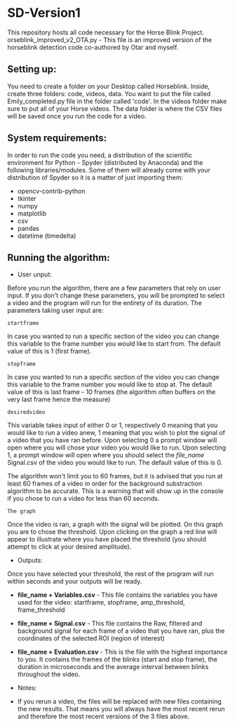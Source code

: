# SD-Version1

This repository hosts all code necessary for the Horse Blink Project.
orseblink_improved_v2_OTA.py - This file is an improved version of the horseblink detection code co-authored by Otar and myself.

## Setting up:

You need to create a folder on your Desktop called Horseblink. Inside, create three folders: code, videos, data. You want to put the file called Emily_completed.py file in the folder called 'code'. In the videos folder make sure to put all of your Horse videos. The data folder is where the CSV files will be saved once you run the code for a video.

## System requirements:

In order to run the code you need, a distribution of the scientific environment for Python - Spyder (distributed by Anaconda) and the following libraries/modules. Some of them will already come with your distribution of Spyder so it is a matter of just importing them:

* opencv-contrib-python
* tkinter
* numpy
* matplotlib
* csv
* pandas
* datetime (timedelta)

## Running the algorithm:

* User unput:

Before you run the algorithm, there are a few parameters that rely on user input. If you don't change these parameters, you will be prompted to select a video and the program will run for the entirety of its duration. The parameters taking user input are:

```
startframe
```
In case you wanted to run a specific section of the video you can change this variable to the frame number you would like to start from. The default value of this is 1 (first frame).

```
stopframe
```
In case you wanted to run a specific section of the video you can change this variable to the frame number you would like to stop at. The default value of this is last frame - 10 frames (the algorithm often buffers on the very last frame hence the measure)

```
desiredvideo
```
This variable takes input of either 0 or 1, respectively 0 meaning that you would like to run a video anew, 1 meaning that you wish to plot the signal of a video that you have ran before. Upon selecting 0 a prompt window will open where you will chose your video you would like to run. Upon selecting 1, a prompt window will open where you should select the *file_name* Signal.csv of the video you would like to run. The default value of this is 0.

The algorithm won't limit you to 60 frames, but it is advised that you run at least 60 frames of a video in order for the background substraction algorithm to be accurate. This is a warning that will show up in the console if you chose to run a video for less than 60 seconds.

```
The graph
```
Once the video is ran, a graph with the signal will be plotted. On this graph you are to chose the threshold. Upon clicking on the graph a red line will appear to illustrate where you have placed the threshold (you should attempt to click at your desired amplitude).

* Outputs:

Once you have selected your threshold, the rest of the program will run within seconds and your outputs will be ready.

* **file_name + Variables.csv** - This file contains the variables you have used for the video: startframe, stopframe, amp_threshold, frame_threshold
* **file_name + Signal.csv** - This file contains the Raw, filtered and background signal for each frame of a video that you have ran, plus the coordinates of the selected ROI (region of interest)
* **file_name + Evaluation.csv** - This is the file with the highest importance to you. It contains the frames of the blinks (start and stop frame), the duration in microseconds and the average interval between blinks throughout the video.

* Notes:

- If you rerun a video, the files will be replaced with new files containing the new results. That means you will always have the most recent rerun and therefore the most recent versions of the 3 files above. 



